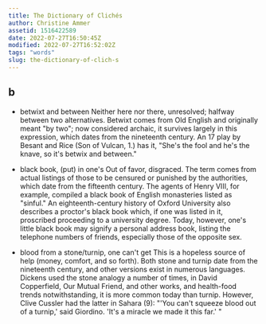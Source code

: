 ```yaml
---
title: The Dictionary of Clichés
author: Christine Ammer
assetid: 1516422589
date: 2022-07-27T16:50:45Z
modified: 2022-07-27T16:52:02Z
tags: "words"
slug: the-dictionary-of-clich-s
---
```


## b

*  betwixt and between Neither here nor there, unresolved; halfway between two alternatives. Betwixt comes from Old English and originally meant "by two"; now considered archaic, it survives largely in this expression, which dates from the nineteenth century. An 17 play by Besant and Rice (Son of Vulcan, 1.) has it, "She's the fool and he's the knave, so it's betwix and between."

*  black book, (put) in one's Out of favor, disgraced. The term comes from actual listings of those to be censured or punished by the authorities, which date from the fifteenth century. The agents of Henry VIII, for example, compiled a black book of English monasteries listed as "sinful." An eighteenth-century history of Oxford University also describes a proctor's black book which, if one was listed in it, proscribed proceeding to a university degree. Today, however, one's little black book may signify a personal address book, listing the telephone numbers of friends, especially those of the opposite sex.

*  blood from a stone/turnip, one can't get This is a hopeless source of help (money, comfort, and so forth). Both stone and turnip date from the nineteenth century, and other versions exist in numerous languages. Dickens used the stone analogy a number of times, in David Copperfield, Our Mutual Friend, and other works, and health-food trends notwithstanding, it is more common today than turnip. However, Clive Cussler had the latter in Sahara (9): "'You can't squeeze blood out of a turnip,' said Giordino. 'It's a miracle we made it this far.' "

